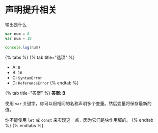 # 声明提升相关

输出是什么

```javascript
var num = 8
var num = 10

console.log(num)
```

{% tabs %}
{% tab title="选项" %}
* A: `8`
* B: `10`
* C: `SyntaxError`
* D: `ReferenceError`
{% endtab %}

{% tab title="答案" %}
**答案: B**

使用 `var` 关键字，你可以用相同的名称声明多个变量。然后变量将保存最新的值。

你不能使用 `let` 或 `const` 来实现这一点，因为它们是块作用域的。
{% endtab %}
{% endtabs %}


